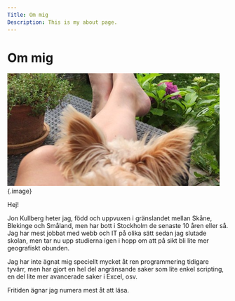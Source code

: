 ```yaml
---
Title: Om mig
Description: This is my about page.
---
```


Om mig
==========================

![Bild på Jon](assets/img/jon.jpg "Bild på Jon") {.image}

Hej!

Jon Kullberg heter jag, född och uppvuxen i gränslandet mellan Skåne, Blekinge och Småland, men har bott i Stockholm de senaste 10 åren eller så. Jag har mest jobbat med webb och IT på olika sätt sedan jag slutade skolan, men tar nu upp studierna igen i hopp om att på sikt bli lite mer geografiskt obunden.

Jag har inte ägnat mig speciellt mycket åt ren programmering tidigare tyvärr, men har gjort en hel del angränsande saker som lite enkel scripting, en del lite mer avancerade saker i Excel, osv.

Fritiden ägnar jag numera mest åt att läsa.

